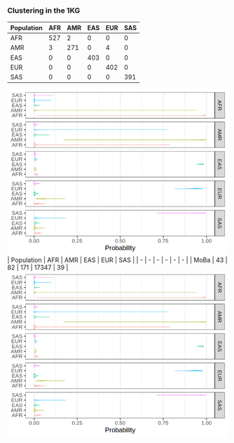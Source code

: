 ### Clustering in the 1KG
| Population | AFR | AMR | EAS | EUR | SAS |
| - | -  |  -  |  -  |  -  |  -  |
| AFR | 527 | 2 | 0 | 0 | 0 |
| AMR | 3 | 271 | 0 | 4 | 0 |
| EAS | 0 | 0 | 403 | 0 | 0 |
| EUR | 0 | 0 | 0 | 402 | 0 |
| SAS | 0 | 0 | 0 | 0 | 391 |

![](plot/kg_pop_plot.png)
| Population | AFR | AMR | EAS | EUR | SAS |
| - | -  |  -  |  -  |  -  |  -  |
| MoBa  | 43 | 82 | 171 | 17347 | 39 |
![](plot/moba_pop_plot.png)
